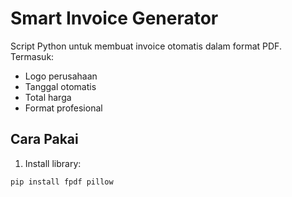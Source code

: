# Smart Invoice Generator

Script Python untuk membuat invoice otomatis dalam format PDF.
Termasuk:
- Logo perusahaan
- Tanggal otomatis
- Total harga
- Format profesional

## Cara Pakai
1. Install library:
```bash
pip install fpdf pillow
